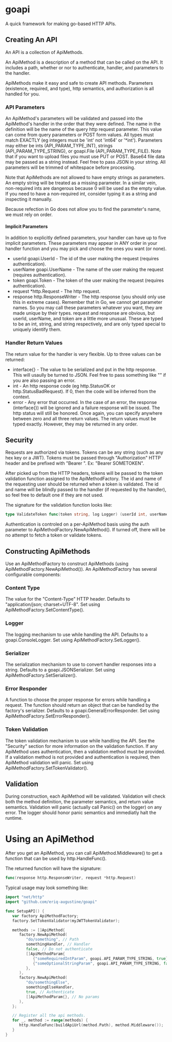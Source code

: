 # goapi
A quick framework for making go-based HTTP APIs.

## Creating An API

An API is a collection of ApiMethods.

An ApiMethod is a description of a method that can be called on the API.
It includes a path, whether or nor to authenticate, handler, and parameters to the handler.

ApiMethods make it easy and safe to create API methods.
Parameters (existence, required, and type), http semantics, and authorization is all handled for you.

### API Parameters

An ApiMethod's parameters will be validated and passed into the ApiMethod's handler in the order that they were defined.
The name in the definition will be the name of the query http request parameter.
This value can come from query parameters or POST form values.
All types must match EXACTLY (eg integers must be 'int' not 'int64' or '*int').
Parameters may either be ints (API_PARAM_TYPE_INT), strings (API_PARAM_TYPE_STRING), or goapi.File (API_PARAM_TYPE_FILE).
Note that if you want to upload files you must use PUT or POST.
Base64 file data may be passed as a string instead.
Feel free to pass JSON in your string.
All parameters will be trimmed of whitespace before processing.

Note that ApiMethods are not allowed to have empty strings as parameters.
An empty string will be treated as a missing parameter.
In a similar vein, non-required ints are dangerous because 0 will be used as the empty value.
If you need to have a non-required int, consider typing it as a string and inspecting it manually.

Because refection in Go does not allow you to find the parameter's name, we must rely on order.

#### Implicit Parameters

In addition to explicitly defined parameters, your handler can have up to five implicit parameters.
These parameters may appear in ANY order in your handler function and you may pick and choose the ones you want (or none).
 - userId goapi.UserId - The id of the user making the request (requires authentication).
 - userName goapi.UserName - The name of the user making the request (requires authentication).
 - token goapi.Token - The token of the user making the request (requires authentication).
 - request *http.Request - The http request.
 - response http.ResponseWriter - The http response (you should only use this in extreme cases).
Remember that in Go, we cannot get parameter names.
So you may call these parameters whatever you want, they are made unique by their types.
request and response are obvious, but userId, userName, and token are a little more unusual.
These are typed to be an int, string, and string respectively, and are only typed special to uniquely identify them.

### Handler Return Values

The return value for the handler is very flexible.
Up to three values can be returned:
 - interface{} - The value to be serialized and put in the http response.
                 This will usaully be turned to JSON.
                 Feel free to pass something like "" if you are also passing an error.
 - int - An http response code (eg http.StatusOK or http.StatusBadRequest).
         If 0, then the code will be inferred from the context.
 - error - Any error that occurred.
           In the case of an error, the response (interface{}) will be ignored and a failure response will be issued.
           The http status will still be honored.
Once again, you can specify anywhere between zero and all three return values.
The return values must be typed exactly.
However, they may be returned in any order.

## Security

Requests are authorized via tokens.
Tokens can be any string (such as any hex key or a JWT).
Tokens must be passed through "Authorization" HTTP header and be prefixed with "Bearer ".
Ex: "Bearer SOMETOKEN".

After picked up from the HTTP headers, tokens will be passed to the token validation function assigned to the ApiMethodFactory.
The id and name of the requesting user should be returned when a token is validated.
The id and name will be blindly passed to the handler (if requested by the handler), so feel free to default one if they are not used.

The signature for the validation function looks like:
```go
type ValidateToken func(token string, log Logger) (userId int, userName string, err error)
```

Authentication is controled on a per-ApiMethod basis using the auth parameter to ApiMethodFactory.NewApiMethod().
If turned off, there will be no attempt to fetch a token or validate tokens.

## Constructing ApiMethods

Use an ApiMethodFactory to construct ApiMethods (using ApiMethodFactory.NewApiMethod()).
An ApiMethodFactory has several configurable components:

### Content Type

The value for the "Content-Type" HTTP header.
Defaults to "application/json; charset=UTF-8".
Set using ApiMethodFactory.SetContentType().

### Logger

The logging mechanism to use while handling the API.
Defaults to a goapi.ConsoleLogger.
Set using ApiMethodFactory.SetLogger().

### Serializer

The serialization mechanism to use to convert handler responses into a string.
Defaults to a goapi.JSONSerializer.
Set using ApiMethodFactory.SetSerializer().

### Error Responder

A function to choose the proper response for errors while handling a request.
The function should return an object that can be handled by the factory's serializer.
Defaults to a goapi.GeneralErrorResponder.
Set using ApiMethodFactory.SetErrorResponder().

### Token Validation

The token validation mechanism to use while handling the API.
See the "Security" section for more information on the validation function.
If any ApiMethod uses authentication, then a validation method must be provided.
If a validation method is not provided and authentication is required, then ApiMethod validation will panic.
Set using ApiMethodFactory.SetTokenValidator().

## Validation

During construction, each ApiMethod will be validated.
Validation will check both the method definition, the parameter semantics, and return value semantics.
Validation will panic (actually call Panic() on the logger) on any error.
The logger should honor panic semantics and immediatly halt the runtime.

# Using an ApiMethod

After you get an ApiMethod, you can call ApiMethod.Middleware() to get a function that can be used by http.HandleFunc().

The returned function will have the signature:
```go
func(response http.ResponseWriter, request *http.Request)
```

Typical usage may look something like:
```go
import "net/http"
import "github.com/eriq-augustine/goapi"

func SetupAPI() {
   var factory ApiMethodFactory;
   factory.SetTokenValidator(myJWTTokenValidator);

   methods := []ApiMethod{
      factory.NewApiMethod(
         "do/something", // Path
         somethingHandler, // Handler
         false, // Do not authenticate
         []ApiMethodParam{
            {"someRequiredIntParam", goapi.API_PARAM_TYPE_STRING, true},
            {"someOptionalStringParam", goapi.API_PARAM_TYPE_STRING, false},
         },
      ),
      factory.NewApiMethod(
         "do/somethingElse",
         somethingElseHandler,
         true, // Authenticate
         []ApiMethodParam{}, // No params
      ),
   };

   // Register all the api methods.
   for _, method := range(methods) {
      http.HandleFunc(buildApiUrl(method.Path), method.Middleware());
   }
}
```
